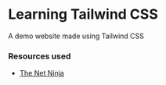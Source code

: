 # Learning Tailwind CSS

A demo website made using Tailwind CSS

### Resources used

- [The Net Ninja](https://www.youtube.com/watch?v=bxmDnn7lrnk&list=PL4cUxeGkcC9gpXORlEHjc5bgnIi5HEGhw)
